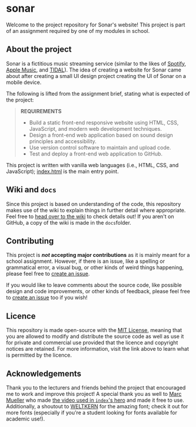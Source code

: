# sonar

Welcome to the project repository for Sonar's website! This project is part of an assignment required by one of my modules in school.

## About the project

Sonar is a fictitious music streaming service (similar to the likes of [Spotify](https://spotify.com), [Apple Music](https://apple.com/music), and [TIDAL](https://tidal.com)). The idea of creating a website for Sonar came about after creating a small UI design project creating the UI of Sonar on a mobile device.

The following is lifted from the assignment brief, stating what is expected of the project:

> **REQUIREMENTS**
>
> - Build a static front-end responsive website using HTML, CSS, JavaScript, and modern web development techniques.
> - Design a front-end web application based on sound design principles and accessibility.
> - Use version control software to maintain and upload code.
> - Test and deploy a front-end web application to GitHub.

This project is written with vanilla web languages (i.e., HTML, CSS, and JavaScript); [index.html](https://github.com/arashnrim/sonar/blob/main/index.html) is the main entry point.

## Wiki and `docs`

Since this project is based on understanding of the code, this repository makes use of the wiki to explain things in further detail where appropriate. Feel free to [head over to the wiki](https://github.com/arashnrim/sonar/wiki) to check details out! If you aren't on GitHub, a copy of the wiki is made in the `docs`folder.

## Contributing

This project is **_not_ accepting major contributions** as it is mainly meant for a school assignment. However, if there is an issue, like a spelling or grammatical error, a visual bug, or other kinds of weird things happening, please feel free to [create an issue](https://github.com/arashnrim/sonar/issues/new).

If you would like to leave comments about the source code, like possible design and code improvements, or other kinds of feedback, please feel free to [create an issue](https://github.com/arashnrim/sonar/issues/new) too if you wish!

## Licence

This repository is made open-source with the [MIT License](https://github.com/arashnrim/sonar/blob/main/LICENSE.md), meaning that you are allowed to modify and distribute the source code as well as use it for private and commercial use provided that the licence and copyright notices are retained. For more information, visit the link above to learn what is permitted by the licence.

## Acknowledgements

Thank you to the lecturers and friends behind the project that encouraged me to work and improve this project! A special thank you as well to [Marc Mueller](https://www.pexels.com/video/people-having-fun-at-a-concert-2022395/) who made [the video used in `index`'s hero](https://github.com/arashnrim/sonar/blob/main/assets/video/hero.mp4) and made it free to use. Additionally, a shoutout to [WELTKERN](https://www.weltkern.com/) for the amazing font; check it out for more fonts (especially if you're a student looking for fonts available for academic use!).
